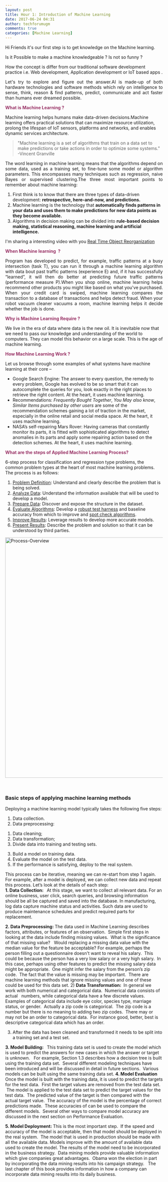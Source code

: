 ```yaml
---
layout: post
title: Hour 1: Introduction of Machine Learning
date: 2017-06-24 04:31
author: techforumugm
comments: true
categories: [Machine Learning]
---
```

Hi Friends it's our first step is to get knowledge on the Machine learning.

Is it Possible to make a machine knowledgeable ? Is not so funny ?

How the concept is differ from our traditional software development practice i.e. Web development, Application development or IoT based apps .
<p style="text-align:justify;">Let's try to explore and figure out the answer.AI is made-up of both hardware technologies and software methods which rely on intelligence to sense, think, reason &amp; find patterns, predict, communicate and act faster than humans ever dreamed possible.</p>
<p style="text-align:justify;"><strong><span style="color:#993366;">What is Machine Learning ?</span></strong></p>
Machine learning helps humans make data-driven decisions.Machine learning offers practical solutions that can maximize resource utilization, prolong the lifespan of IoT sensors, platforms and networks, and enables dynamic services architecture.
<blockquote>"Machine learning is a set of algorithms that train on a data set to make predictions or take actions in order to optimize some systems." -Vincent Granville</blockquote>
<p style="text-align:justify;">The word learning in machine learning means that the algorithms depend on some data, used as a training set, to fine-tune some model or algorithm parameters. This encompasses many techniques such as regression, naive Bayes or supervised clustering.The three most important points to remember about machine learning:</p>

<ol>
	<li>First think is to know that there are three types of data-driven development: <strong>retrospective, here-and-now, and predictions.</strong></li>
	<li>Machine learning is the technology that <strong>automatically finds patterns in your data and uses them to make predictions for new data points as they become available.</strong></li>
	<li>Algorithms in decision making can be divided into <strong>rule-based decision making, statistical reasoning, machine learning and artificial intelligence.</strong></li>
</ol>
I'm sharing a interesting video with you <a href="https://www.facebook.com/futurism/videos/649753308537205/">Real Time Object Reorganization</a>

<strong><span style="color:#993366;">When Machine learning  ? </span></strong>
<p style="text-align:justify;">Program has developed to predict, for example, traffic patterns at a busy intersection (task T), you can run it through a machine learning algorithm with data bout past traffic patterns (experience E) and, if it has successfully “learned”, it will then do better at predicting future traffic patterns (performance measure P).When you shop online, machine learning helps recommend other products you might like based on what you've purchased. When your credit card is swiped, machine learning compares the transaction to a database of transactions and helps detect fraud. When your robot vacuum cleaner vacuums a room, machine learning helps it decide whether the job is done.</p>
<strong><span style="color:#993366;">Why is Machine Learning Require ?</span></strong>
<div id="page" class="hfeed site">
<div id="content" class="site-content sidebar-right">
<div class="inner clearfix">
<div id="primary" class="content-area single-sidebar-right"><article id="post-146" class="post-146 post type-post status-publish format-standard has-post-thumbnail hentry category-machine-learning-algorithms tag-blog tag-data-science tag-getting-started tag-machine-learning tag-python-data-science">
<div class="entry-content">

We live in the era of data where data is the new oil. It is inevitable now that we need to pass our knowledge and understanding of the world to computers. They can model this behavior on a large scale. This is the age of machine learning.

<strong><span style="color:#993366;">How Machine Learning Work ?</span></strong>

</div>
</article></div>
</div>
</div>
</div>
<div id="page" class="hfeed site">
<div id="content" class="site-content sidebar-right">
<div class="inner clearfix">
<div id="primary" class="content-area single-sidebar-right"><article id="post-146" class="post-146 post type-post status-publish format-standard has-post-thumbnail hentry category-machine-learning-algorithms tag-blog tag-data-science tag-getting-started tag-machine-learning tag-python-data-science">
<div class="entry-content">

Let us browse through some examples of what systems have machine learning at their core –
<ul>
	<li>Google Search Engine: The answer to every question, the remedy to every problem, Google has evolved to be so smart that it can autocomplete the queries for you, look exactly in the right places to retrieve the right content. At the heart, it uses machine learning.</li>
	<li>Recommendations: <em>Frequently Bought Together</em>, <em>You May also know</em>, <em>Similar Items purchased by other users</em> are some of the recommendation schemes gaining a lot of traction in the market, especially in the online retail and social media space. At the heart, it uses machine learning.</li>
	<li>NASA’s self-repairing Mars Rover: Having cameras that constantly monitor its parts, it is fitted with sophisticated algorithms to detect anomalies in its parts and apply some repairing action based on the detection schemes. At the heart, it uses machine learning.</li>
</ul>
</div>
</article></div>
</div>
</div>
</div>
<strong><span style="color:#993366;">What are the steps of Applied Machine Learning Process?</span></strong>

6-step process for classification and regression type problems, the common problem types at the heart of most machine learning problems. The process is as follows:
<ol>
	<li><a title="How to Define Your Machine Learning Problem" href="http://machinelearningmastery.com/how-to-define-your-machine-learning-problem/">Problem Definition</a>: Understand and clearly describe the problem that is being solved.</li>
	<li><a title="Quick and Dirty Data Analysis for your Machine Learning Problem" href="http://machinelearningmastery.com/quick-and-dirty-data-analysis-for-your-machine-learning-problem/">Analyze Data</a>: Understand the information available that will be used to develop a model.</li>
	<li><a title="How to Prepare Data For Machine Learning" href="http://machinelearningmastery.com/how-to-prepare-data-for-machine-learning/">Prepare Data</a>: Discover and expose the structure in the dataset.</li>
	<li><a title="How to Evaluate Machine Learning Algorithms" href="http://machinelearningmastery.com/how-to-evaluate-machine-learning-algorithms/">Evaluate Algorithms</a>: Develop a <a title="How To Choose The Right Test Options When Evaluating Machine Learning Algorithms" href="http://machinelearningmastery.com/how-to-choose-the-right-test-options-when-evaluating-machine-learning-algorithms/">robust test harness</a> and baseline accuracy from which to improve and <a title="Why you should be Spot-Checking Algorithms on your Machine Learning Problems" href="http://machinelearningmastery.com/why-you-should-be-spot-checking-algorithms-on-your-machine-learning-problems/">spot check algorithms</a>.</li>
	<li><a title="How to Improve Machine Learning Results" href="http://machinelearningmastery.com/how-to-improve-machine-learning-results/">Improve Results</a>: Leverage results to develop more accurate models.</li>
	<li><a title="How to Use Machine Learning Results" href="http://machinelearningmastery.com/how-to-use-machine-learning-results/">Present Results</a>: Describe the problem and solution so that it can be understood by third parties.</li>
</ol>
<img class="alignnone size-full wp-image-725" src="https://techforumugm.files.wordpress.com/2017/06/process-overview.png" alt="Process-Overview" width="643" height="767" />

&nbsp;
<h3 class="post-title entry-title">Basic steps of applying machine learning methods</h3>
Deploying a machine learning model typically takes the following five steps:

1. Data collection.
2. Data preprocessing:
1) Data cleaning;
2) Data transformation;
3) Divide data into training and testing sets.
3. Build a model on training data.
4. Evaluate the model on the test data.
5. If the performance is satisfying, deploy to the real system.
<div>This process can be iterative, meaning we can re-start from step 1 again. For example, after a model is deployed, we can collect new data and repeat this process. Let’s look at the details of each step:</div>
<b>1. Data Collection:  </b>
At this stage, we want to collect all relevant data. For an online business, user click, search queries, and browsing information should be all be captured and saved into the database.
In manufacturing, log data capture machine status and activities. Such data are used to produce maintenance schedules and predict required parts for replacement.

<b>2. Data Preprocessing: </b>
The data used in Machine Learning describes factors, attributes, or features of an observation.  Simple first steps in looking at the data include finding missing values.  What is the significance of that missing value?   Would replacing a missing data value with the median value for the feature be acceptable? For example, perhaps the person filling out a questionnaire doesn't want to reveal his salary.  This could be because the person has a very low salary or a very high salary.  In this case, perhaps using other features to predict the missing salary data might be appropriate.  One might infer the salary from the person’s zip code.  The fact that the value is missing may be important.  There are machine learning methods that ignore missing values and one of these could be used for this data set.
2) <b>Data Transformation: </b>
In general we work with both numerical and categorical data.  Numerical data consists of actual   numbers, while categorical data have a few discrete values. Examples of categorical data include eye color, species type, marriage status, or gender.  Actually a zip code is categorical.  The zip code is a number but there is no meaning to adding two zip codes.  There may or may not be an order to categorical data.  For instance good, better, best is descriptive categorical data which has an order.

3) After the data has been cleaned and transformed it needs to be split into a training set and a test set.

<b>3. Model Building:  </b>
This training data set is used to create the model which is used to predict the answers for new cases in which the answer or target is unknown.   For example, Section 1.3 describes how a decision tree is built using the training data set.  Several different modeling techniques have been introduced and will be discussed in detail in future sections.  Various models can be built using the same training data set.
<b>
</b><b>4. Model Evaluation</b>
Once the model is built with the training data, it is used to predict the targets for the test data.  First the target values are removed from the test data set.  The model is applied to the test data set to predict the target values for the test data.  The predicted value of the target is then compared with the actual target value.  The accuracy of the model is the percentage of correct predictions made.  These accuracies of can be used to compare the different models.  Several other ways to compare model accuracy are discussed in the next section on Performance Evaluation.

<b>5. Model Deployment: </b>
This is the most important step.  If the speed and accuracy of the model is acceptable, then that model should be deployed in the real system.  The model that is used in production should be made with all the available data. Models improve with the amount of available data used to create the model. The results of the model need to be incorporated in the business strategy.  Data mining models provide valuable information which give companies great advantages.  Obama won the election in part by incorporating the data mining results into his campaign strategy.   The last chapter of this book provides information in how a company can incorporate data mining results into its daily business.
